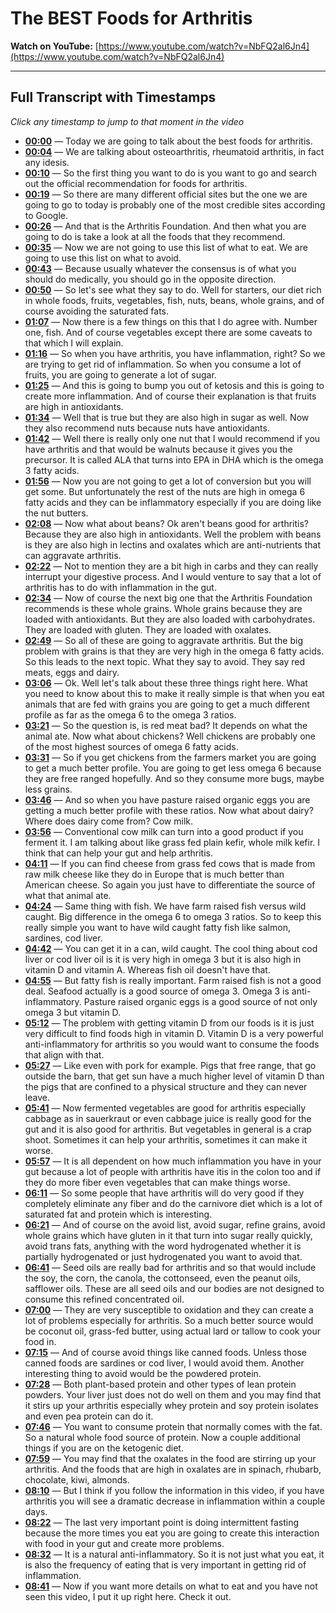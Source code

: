 # The BEST Foods for Arthritis

**Watch on YouTube:** [https://www.youtube.com/watch?v=NbFQ2al6Jn4](https://www.youtube.com/watch?v=NbFQ2al6Jn4)

---

## Full Transcript with Timestamps

*Click any timestamp to jump to that moment in the video*

- **[00:00](https://www.youtube.com/watch?v=NbFQ2al6Jn4&t=0s)** — Today we are going to talk about the best foods for arthritis.
- **[00:04](https://www.youtube.com/watch?v=NbFQ2al6Jn4&t=4s)** — We are talking about osteoarthritis, rheumatoid arthritis, in fact any idesis.
- **[00:10](https://www.youtube.com/watch?v=NbFQ2al6Jn4&t=10s)** — So the first thing you want to do is you want to go and search out the official recommendation for foods for arthritis.
- **[00:19](https://www.youtube.com/watch?v=NbFQ2al6Jn4&t=19s)** — So there are many different official sites but the one we are going to go to today is probably one of the most credible sites according to Google.
- **[00:26](https://www.youtube.com/watch?v=NbFQ2al6Jn4&t=26s)** — And that is the Arthritis Foundation. And then what you are going to do is take a look at all the foods that they recommend.
- **[00:35](https://www.youtube.com/watch?v=NbFQ2al6Jn4&t=35s)** — Now we are not going to use this list of what to eat. We are going to use this list on what to avoid.
- **[00:43](https://www.youtube.com/watch?v=NbFQ2al6Jn4&t=43s)** — Because usually whatever the consensus is of what you should do medically, you should go in the opposite direction.
- **[00:50](https://www.youtube.com/watch?v=NbFQ2al6Jn4&t=50s)** — So let's see what they say to do. Well for starters, our diet rich in whole foods, fruits, vegetables, fish, nuts, beans, whole grains, and of course avoiding the saturated fats.
- **[01:07](https://www.youtube.com/watch?v=NbFQ2al6Jn4&t=67s)** — Now there is a few things on this that I do agree with. Number one, fish. And of course vegetables except there are some caveats to that which I will explain.
- **[01:16](https://www.youtube.com/watch?v=NbFQ2al6Jn4&t=76s)** — So when you have arthritis, you have inflammation, right? So we are trying to get rid of inflammation. So when you consume a lot of fruits, you are going to generate a lot of sugar.
- **[01:25](https://www.youtube.com/watch?v=NbFQ2al6Jn4&t=85s)** — And this is going to bump you out of ketosis and this is going to create more inflammation. And of course their explanation is that fruits are high in antioxidants.
- **[01:34](https://www.youtube.com/watch?v=NbFQ2al6Jn4&t=94s)** — Well that is true but they are also high in sugar as well. Now they also recommend nuts because nuts have antioxidants.
- **[01:42](https://www.youtube.com/watch?v=NbFQ2al6Jn4&t=102s)** — Well there is really only one nut that I would recommend if you have arthritis and that would be walnuts because it gives you the precursor. It is called ALA that turns into EPA in DHA which is the omega 3 fatty acids.
- **[01:56](https://www.youtube.com/watch?v=NbFQ2al6Jn4&t=116s)** — Now you are not going to get a lot of conversion but you will get some. But unfortunately the rest of the nuts are high in omega 6 fatty acids and they can be inflammatory especially if you are doing like the nut butters.
- **[02:08](https://www.youtube.com/watch?v=NbFQ2al6Jn4&t=128s)** — Now what about beans? Ok aren't beans good for arthritis? Because they are also high in antioxidants. Well the problem with beans is they are also high in lectins and oxalates which are anti-nutrients that can aggravate arthritis.
- **[02:22](https://www.youtube.com/watch?v=NbFQ2al6Jn4&t=142s)** — Not to mention they are a bit high in carbs and they can really interrupt your digestive process. And I would venture to say that a lot of arthritis has to do with inflammation in the gut.
- **[02:34](https://www.youtube.com/watch?v=NbFQ2al6Jn4&t=154s)** — Now of course the next big one that the Arthritis Foundation recommends is these whole grains. Whole grains because they are loaded with antioxidants. But they are also loaded with carbohydrates. They are loaded with gluten. They are loaded with oxalates.
- **[02:49](https://www.youtube.com/watch?v=NbFQ2al6Jn4&t=169s)** — So all of these are going to aggravate arthritis. But the big problem with grains is that they are very high in the omega 6 fatty acids. So this leads to the next topic. What they say to avoid. They say red meats, eggs and dairy.
- **[03:06](https://www.youtube.com/watch?v=NbFQ2al6Jn4&t=186s)** — Ok. Well let's talk about these three things right here. What you need to know about this to make it really simple is that when you eat animals that are fed with grains you are going to get a much different profile as far as the omega 6 to the omega 3 ratios.
- **[03:21](https://www.youtube.com/watch?v=NbFQ2al6Jn4&t=201s)** — So the question is, is red meat bad? It depends on what the animal ate. Now what about chickens? Well chickens are probably one of the most highest sources of omega 6 fatty acids.
- **[03:31](https://www.youtube.com/watch?v=NbFQ2al6Jn4&t=211s)** — So if you get chickens from the farmers market you are going to get a much better profile. You are going to get less omega 6 because they are free ranged hopefully. And so they consume more bugs, maybe less grains.
- **[03:46](https://www.youtube.com/watch?v=NbFQ2al6Jn4&t=226s)** — And so when you have pasture raised organic eggs you are getting a much better profile with these ratios. Now what about dairy? Where does dairy come from? Cow milk.
- **[03:56](https://www.youtube.com/watch?v=NbFQ2al6Jn4&t=236s)** — Conventional cow milk can turn into a good product if you ferment it. I am talking about like grass fed plain kefir, whole milk kefir. I think that can help your gut and help arthritis.
- **[04:11](https://www.youtube.com/watch?v=NbFQ2al6Jn4&t=251s)** — If you can find cheese from grass fed cows that is made from raw milk cheese like they do in Europe that is much better than American cheese. So again you just have to differentiate the source of what that animal ate.
- **[04:24](https://www.youtube.com/watch?v=NbFQ2al6Jn4&t=264s)** — Same thing with fish. We have farm raised fish versus wild caught. Big difference in the omega 6 to omega 3 ratios. So to keep this really simple you want to have wild caught fatty fish like salmon, sardines, cod liver.
- **[04:42](https://www.youtube.com/watch?v=NbFQ2al6Jn4&t=282s)** — You can get it in a can, wild caught. The cool thing about cod liver or cod liver oil is it is very high in omega 3 but it is also high in vitamin D and vitamin A. Whereas fish oil doesn't have that.
- **[04:55](https://www.youtube.com/watch?v=NbFQ2al6Jn4&t=295s)** — But fatty fish is really important. Farm raised fish is not a good deal. Seafood actually is a good source of omega 3. Omega 3 is anti-inflammatory. Pasture raised organic eggs is a good source of not only omega 3 but vitamin D.
- **[05:12](https://www.youtube.com/watch?v=NbFQ2al6Jn4&t=312s)** — The problem with getting vitamin D from our foods is it is just very difficult to find foods high in vitamin D. Vitamin D is a very powerful anti-inflammatory for arthritis so you would want to consume the foods that align with that.
- **[05:27](https://www.youtube.com/watch?v=NbFQ2al6Jn4&t=327s)** — Like even with pork for example. Pigs that free range, that go outside the barn, that get sun have a much higher level of vitamin D than the pigs that are confined to a physical structure and they can never leave.
- **[05:41](https://www.youtube.com/watch?v=NbFQ2al6Jn4&t=341s)** — Now fermented vegetables are good for arthritis especially cabbage as in sauerkraut or even cabbage juice is really good for the gut and it is also good for arthritis. But vegetables in general is a crap shoot. Sometimes it can help your arthritis, sometimes it can make it worse.
- **[05:57](https://www.youtube.com/watch?v=NbFQ2al6Jn4&t=357s)** — It is all dependent on how much inflammation you have in your gut because a lot of people with arthritis have itis in the colon too and if they do more fiber even vegetables that can make things worse.
- **[06:11](https://www.youtube.com/watch?v=NbFQ2al6Jn4&t=371s)** — So some people that have arthritis will do very good if they completely eliminate any fiber and do the carnivore diet which is a lot of saturated fat and protein which is interesting.
- **[06:21](https://www.youtube.com/watch?v=NbFQ2al6Jn4&t=381s)** — And of course on the avoid list, avoid sugar, refine grains, avoid whole grains which have gluten in it that turn into sugar really quickly, avoid trans fats, anything with the word hydrogenated whether it is partially hydrogenated or just hydrogenated you want to avoid that.
- **[06:41](https://www.youtube.com/watch?v=NbFQ2al6Jn4&t=401s)** — Seed oils are really bad for arthritis and so that would include the soy, the corn, the canola, the cottonseed, even the peanut oils, safflower oils. These are all seed oils and our bodies are not designed to consume this refined concentrated oil.
- **[07:00](https://www.youtube.com/watch?v=NbFQ2al6Jn4&t=420s)** — They are very susceptible to oxidation and they can create a lot of problems especially for arthritis. So a much better source would be coconut oil, grass-fed butter, using actual lard or tallow to cook your food in.
- **[07:15](https://www.youtube.com/watch?v=NbFQ2al6Jn4&t=435s)** — And of course avoid things like canned foods. Unless those canned foods are sardines or cod liver, I would avoid them. Another interesting thing to avoid would be the powdered protein.
- **[07:28](https://www.youtube.com/watch?v=NbFQ2al6Jn4&t=448s)** — Both plant-based protein and other types of lean protein powders. Your liver just does not do well on them and you may find that it stirs up your arthritis especially whey protein and soy protein isolates and even pea protein can do it.
- **[07:46](https://www.youtube.com/watch?v=NbFQ2al6Jn4&t=466s)** — You want to consume protein that normally comes with the fat. So a natural whole food source of protein. Now a couple additional things if you are on the ketogenic diet.
- **[07:59](https://www.youtube.com/watch?v=NbFQ2al6Jn4&t=479s)** — You may find that the oxalates in the food are stirring up your arthritis. And the foods that are high in oxalates are in spinach, rhubarb, chocolate, kiwi, almonds.
- **[08:10](https://www.youtube.com/watch?v=NbFQ2al6Jn4&t=490s)** — But I think if you follow the information in this video, if you have arthritis you will see a dramatic decrease in inflammation within a couple days.
- **[08:22](https://www.youtube.com/watch?v=NbFQ2al6Jn4&t=502s)** — The last very important point is doing intermittent fasting because the more times you eat you are going to create this interaction with food in your gut and create more problems.
- **[08:32](https://www.youtube.com/watch?v=NbFQ2al6Jn4&t=512s)** — It is a natural anti-inflammatory. So it is not just what you eat, it is also the frequency of eating that is very important in getting rid of inflammation.
- **[08:41](https://www.youtube.com/watch?v=NbFQ2al6Jn4&t=521s)** — Now if you want more details on what to eat and you have not seen this video, I put it up right here. Check it out.
